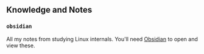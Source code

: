 ## Knowledge and Notes

### `obsidian`

All my notes from studying Linux internals. You'll need [Obsidian](https://obsidian.md/) to open and view these.
